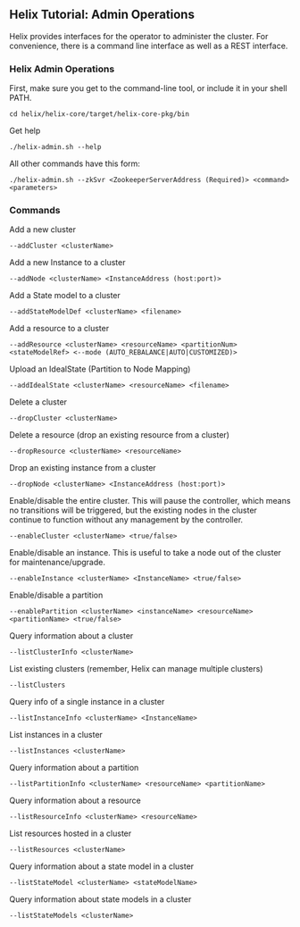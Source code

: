 <!---
Licensed to the Apache Software Foundation (ASF) under one
or more contributor license agreements.  See the NOTICE file
distributed with this work for additional information
regarding copyright ownership.  The ASF licenses this file
to you under the Apache License, Version 2.0 (the
"License"); you may not use this file except in compliance
with the License.  You may obtain a copy of the License at

  http://www.apache.org/licenses/LICENSE-2.0

Unless required by applicable law or agreed to in writing,
software distributed under the License is distributed on an
"AS IS" BASIS, WITHOUT WARRANTIES OR CONDITIONS OF ANY
KIND, either express or implied.  See the License for the
specific language governing permissions and limitations
under the License.
-->

Helix Tutorial: Admin Operations
--------------------------------

Helix provides interfaces for the operator to administer the cluster.  For convenience, there is a command line interface as well as a REST interface.

### Helix Admin Operations

First, make sure you get to the command-line tool, or include it in your shell PATH.

```
cd helix/helix-core/target/helix-core-pkg/bin
```

Get help

```
./helix-admin.sh --help
```

All other commands have this form:

```
./helix-admin.sh --zkSvr <ZookeeperServerAddress (Required)> <command> <parameters>
```

### Commands

Add a new cluster

```
--addCluster <clusterName>
```

Add a new Instance to a cluster

```
--addNode <clusterName> <InstanceAddress (host:port)>
```

Add a State model to a cluster

```
--addStateModelDef <clusterName> <filename>
```

Add a resource to a cluster

```
--addResource <clusterName> <resourceName> <partitionNum> <stateModelRef> <--mode (AUTO_REBALANCE|AUTO|CUSTOMIZED)>
```

Upload an IdealState (Partition to Node Mapping)

```
--addIdealState <clusterName> <resourceName> <filename>
```

Delete a cluster

```
--dropCluster <clusterName>
```

Delete a resource (drop an existing resource from a cluster)

```
--dropResource <clusterName> <resourceName>
```

Drop an existing instance from a cluster

```
--dropNode <clusterName> <InstanceAddress (host:port)>
```

Enable/disable the entire cluster. This will pause the controller, which means no transitions will be triggered, but the existing nodes in the cluster continue to function without any management by the controller.

```
--enableCluster <clusterName> <true/false>
```

Enable/disable an instance. This is useful to take a node out of the cluster for maintenance/upgrade.

```
--enableInstance <clusterName> <InstanceName> <true/false>
```

Enable/disable a partition

```
--enablePartition <clusterName> <instanceName> <resourceName> <partitionName> <true/false>
```

Query information about a cluster

```
--listClusterInfo <clusterName>
```

List existing clusters (remember, Helix can manage multiple clusters)

```
--listClusters
```

Query info of a single instance in a cluster

```
--listInstanceInfo <clusterName> <InstanceName>
```

List instances in a cluster

```
--listInstances <clusterName>
```

Query information about a partition

```
--listPartitionInfo <clusterName> <resourceName> <partitionName>
```

Query information about a resource

```
--listResourceInfo <clusterName> <resourceName>
```

List resources hosted in a cluster

```
--listResources <clusterName>
```

Query information about a state model in a cluster

```
--listStateModel <clusterName> <stateModelName>
```

Query information about state models in a cluster

```
--listStateModels <clusterName>
```

